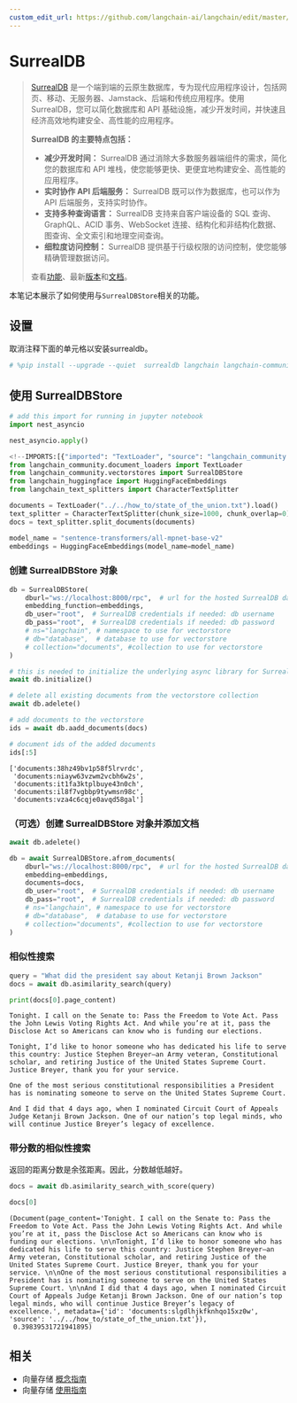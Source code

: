 ```yaml
---
custom_edit_url: https://github.com/langchain-ai/langchain/edit/master/docs/docs/integrations/vectorstores/surrealdb.ipynb
---
```

# SurrealDB

>[SurrealDB](https://surrealdb.com/) 是一个端到端的云原生数据库，专为现代应用程序设计，包括网页、移动、无服务器、Jamstack、后端和传统应用程序。使用 SurrealDB，您可以简化数据库和 API 基础设施，减少开发时间，并快速且经济高效地构建安全、高性能的应用程序。
>
>**SurrealDB 的主要特点包括：**
>
>* **减少开发时间：** SurrealDB 通过消除大多数服务器端组件的需求，简化您的数据库和 API 堆栈，使您能够更快、更便宜地构建安全、高性能的应用程序。
>* **实时协作 API 后端服务：** SurrealDB 既可以作为数据库，也可以作为 API 后端服务，支持实时协作。
>* **支持多种查询语言：** SurrealDB 支持来自客户端设备的 SQL 查询、GraphQL、ACID 事务、WebSocket 连接、结构化和非结构化数据、图查询、全文索引和地理空间查询。
>* **细粒度访问控制：** SurrealDB 提供基于行级权限的访问控制，使您能够精确管理数据访问。
>
>查看[功能](https://surrealdb.com/features)、最新[版本](https://surrealdb.com/releases)和[文档](https://surrealdb.com/docs)。

本笔记本展示了如何使用与`SurrealDBStore`相关的功能。

## 设置

取消注释下面的单元格以安装surrealdb。


```python
# %pip install --upgrade --quiet  surrealdb langchain langchain-community
```

## 使用 SurrealDBStore


```python
# add this import for running in jupyter notebook
import nest_asyncio

nest_asyncio.apply()
```


```python
<!--IMPORTS:[{"imported": "TextLoader", "source": "langchain_community.document_loaders", "docs": "https://python.langchain.com/api_reference/community/document_loaders/langchain_community.document_loaders.text.TextLoader.html", "title": "SurrealDB"}, {"imported": "SurrealDBStore", "source": "langchain_community.vectorstores", "docs": "https://python.langchain.com/api_reference/community/vectorstores/langchain_community.vectorstores.surrealdb.SurrealDBStore.html", "title": "SurrealDB"}, {"imported": "HuggingFaceEmbeddings", "source": "langchain_huggingface", "docs": "https://python.langchain.com/api_reference/huggingface/embeddings/langchain_huggingface.embeddings.huggingface.HuggingFaceEmbeddings.html", "title": "SurrealDB"}, {"imported": "CharacterTextSplitter", "source": "langchain_text_splitters", "docs": "https://python.langchain.com/api_reference/text_splitters/character/langchain_text_splitters.character.CharacterTextSplitter.html", "title": "SurrealDB"}]-->
from langchain_community.document_loaders import TextLoader
from langchain_community.vectorstores import SurrealDBStore
from langchain_huggingface import HuggingFaceEmbeddings
from langchain_text_splitters import CharacterTextSplitter
```


```python
documents = TextLoader("../../how_to/state_of_the_union.txt").load()
text_splitter = CharacterTextSplitter(chunk_size=1000, chunk_overlap=0)
docs = text_splitter.split_documents(documents)

model_name = "sentence-transformers/all-mpnet-base-v2"
embeddings = HuggingFaceEmbeddings(model_name=model_name)
```

### 创建 SurrealDBStore 对象


```python
db = SurrealDBStore(
    dburl="ws://localhost:8000/rpc",  # url for the hosted SurrealDB database
    embedding_function=embeddings,
    db_user="root",  # SurrealDB credentials if needed: db username
    db_pass="root",  # SurrealDB credentials if needed: db password
    # ns="langchain", # namespace to use for vectorstore
    # db="database",  # database to use for vectorstore
    # collection="documents", #collection to use for vectorstore
)

# this is needed to initialize the underlying async library for SurrealDB
await db.initialize()

# delete all existing documents from the vectorstore collection
await db.adelete()

# add documents to the vectorstore
ids = await db.aadd_documents(docs)

# document ids of the added documents
ids[:5]
```



```output
['documents:38hz49bv1p58f5lrvrdc',
 'documents:niayw63vzwm2vcbh6w2s',
 'documents:it1fa3ktplbuye43n0ch',
 'documents:il8f7vgbbp9tywmsn98c',
 'documents:vza4c6cqje0avqd58gal']
```


### （可选）创建 SurrealDBStore 对象并添加文档


```python
await db.adelete()

db = await SurrealDBStore.afrom_documents(
    dburl="ws://localhost:8000/rpc",  # url for the hosted SurrealDB database
    embedding=embeddings,
    documents=docs,
    db_user="root",  # SurrealDB credentials if needed: db username
    db_pass="root",  # SurrealDB credentials if needed: db password
    # ns="langchain", # namespace to use for vectorstore
    # db="database",  # database to use for vectorstore
    # collection="documents", #collection to use for vectorstore
)
```

### 相似性搜索


```python
query = "What did the president say about Ketanji Brown Jackson"
docs = await db.asimilarity_search(query)
```


```python
print(docs[0].page_content)
```
```output
Tonight. I call on the Senate to: Pass the Freedom to Vote Act. Pass the John Lewis Voting Rights Act. And while you’re at it, pass the Disclose Act so Americans can know who is funding our elections. 

Tonight, I’d like to honor someone who has dedicated his life to serve this country: Justice Stephen Breyer—an Army veteran, Constitutional scholar, and retiring Justice of the United States Supreme Court. Justice Breyer, thank you for your service. 

One of the most serious constitutional responsibilities a President has is nominating someone to serve on the United States Supreme Court. 

And I did that 4 days ago, when I nominated Circuit Court of Appeals Judge Ketanji Brown Jackson. One of our nation’s top legal minds, who will continue Justice Breyer’s legacy of excellence.
```
### 带分数的相似性搜索

返回的距离分数是余弦距离。因此，分数越低越好。


```python
docs = await db.asimilarity_search_with_score(query)
```


```python
docs[0]
```



```output
(Document(page_content='Tonight. I call on the Senate to: Pass the Freedom to Vote Act. Pass the John Lewis Voting Rights Act. And while you’re at it, pass the Disclose Act so Americans can know who is funding our elections. \n\nTonight, I’d like to honor someone who has dedicated his life to serve this country: Justice Stephen Breyer—an Army veteran, Constitutional scholar, and retiring Justice of the United States Supreme Court. Justice Breyer, thank you for your service. \n\nOne of the most serious constitutional responsibilities a President has is nominating someone to serve on the United States Supreme Court. \n\nAnd I did that 4 days ago, when I nominated Circuit Court of Appeals Judge Ketanji Brown Jackson. One of our nation’s top legal minds, who will continue Justice Breyer’s legacy of excellence.', metadata={'id': 'documents:slgdlhjkfknhqo15xz0w', 'source': '../../how_to/state_of_the_union.txt'}),
 0.39839531721941895)
```



## 相关

- 向量存储 [概念指南](/docs/concepts/#vector-stores)
- 向量存储 [使用指南](/docs/how_to/#vector-stores)
